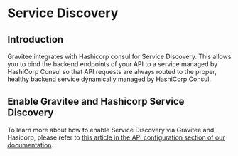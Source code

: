 # Service Discovery

## Introduction

Gravitee integrates with Hashicorp consul for Service Discovery. This allows you to bind the backend endpoints of your API to a service managed by HashiCorp Consul so that API requests are always routed to the proper, healthy backend service dynamically managed by HashiCorp Consul.

## Enable Gravitee and Hashicorp Service Discovery

To learn more about how to enable Service Discovery via Gravitee and Hasicorp, please refer to [this article in the API configuration section of our documentation](../../../guides/api-configuration/how-to/configure-service-discovery.md).
